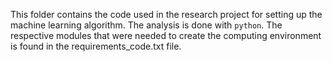 This folder contains the code used in the research project for setting up the machine learning algorithm. The analysis is done with `python`. The respective modules that were needed to create the computing environment is found in the requirements_code.txt file.

